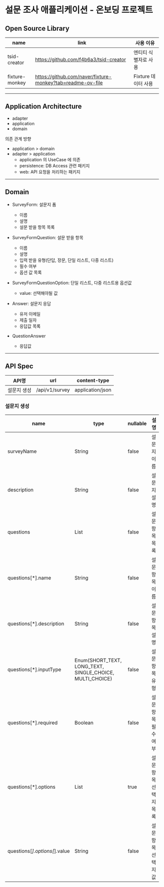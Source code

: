 # 설문 조사 애플리케이션 - 온보딩 프로젝트

## Open Source Library

| name           | link                                                       | 사용 이유          |
|----------------|------------------------------------------------------------|----------------|
| tsid-creator   | https://github.com/f4b6a3/tsid-creator                     | 엔티티 식별자로 사용    |
| fixture-monkey | https://github.com/naver/fixture-monkey?tab=readme-ov-file | Fixture 데이터 사용 |

---

## Application Architecture

- adapter
- application
- domain

의존 관계 방향
- application > domain
- adapter > application
  - application 의 UseCase 에 의존
  - persistence: DB Access 관련 패키지
  - web: API 요청을 처리하는 패키지

---

## Domain

- SurveyForm: 설문지 폼
  - 이름
  - 설명
  - 설문 받을 항목 목록 <br/>


- SurveyFormQuestion: 설문 받을 항목
  - 이름
  - 설명
  - 입력 받을 유형(단답, 장문, 단일 리스트, 다중 리스트)
  - 필수 여부
  - 옵션 값 목록


- SurveyFormQuestionOption: 단일 리스트, 다중 리스트용 옵션값
  - value: 선택해야될 값


- Answer: 설문지 응답
  - 유저 이메일
  - 제출 일자
  - 응답값 목록
 
- QuestionAnswer
  - 응답값

---

## API Spec


| API명   | url            | content-type     | 
|--------|----------------|------------------| 
| 설문지 생성 | /api/v1/survey | application/json |

### 설문지 생성

| name                          | type                                                     | nullable | 설명           | 
|-------------------------------|----------------------------------------------------------|----------|--------------| 
| surveyName                    | String                                                   | false    | 설문지 이름       |
| description                   | String                                                   | false    | 설문지 설명       |
| questions                     | List                                                     | false    | 설문 항목 목록     |
| questions[*].name             | String                                                   | false    | 설문 항목 이름     |
| questions[*].description      | String                                                   | false    | 설문 항목 설명     |
| questions[*].inputType        | Enum(SHORT_TEXT, LONG_TEXT, SINGLE_CHOICE, MULTI_CHOICE) | false    | 설문 항목 유형     |
| questions[*].required         | Boolean                                                  | false    | 설문 항목 필수 여부  |
| questions[*].options          | List                                                     | true     | 설문 항목 선택지 목록 |
| questions[*].options[*].value | String                                                   | false    | 설문 항목 선택지 값  |